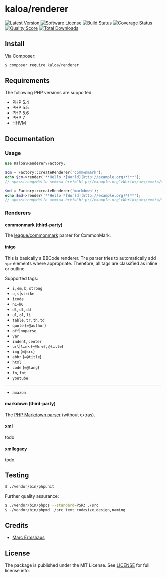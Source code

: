 # kaloa/renderer

[![Latest Version](https://img.shields.io/github/release/mermshaus/kaloa-renderer.svg?style=flat-square)](https://github.com/mermshaus/kaloa-renderer/releases)
[![Software License](https://img.shields.io/badge/license-MIT-brightgreen.svg?style=flat-square)](https://github.com/mermshaus/kaloa-renderer/blob/master/LICENSE)
[![Build Status](https://img.shields.io/travis/mermshaus/kaloa-renderer/master.svg?style=flat-square)](https://travis-ci.org/mermshaus/kaloa-renderer)
[![Coverage Status](https://img.shields.io/scrutinizer/coverage/g/mermshaus/kaloa-renderer.svg?style=flat-square)](https://scrutinizer-ci.com/g/mermshaus/kaloa-renderer/code-structure)
[![Quality Score](https://img.shields.io/scrutinizer/g/mermshaus/kaloa-renderer.svg?style=flat-square)](https://scrutinizer-ci.com/g/mermshaus/kaloa-renderer)
[![Total Downloads](https://img.shields.io/packagist/dt/mermshaus/kaloa-renderer.svg?style=flat-square)](https://packagist.org/packages/kaloa/renderer)


## Install

Via Composer:

~~~ bash
$ composer require kaloa/renderer
~~~


## Requirements

The following PHP versions are supported:

- PHP 5.4
- PHP 5.5
- PHP 5.6
- PHP 7
- HHVM


## Documentation

### Usage

~~~ php
use Kaloa\Renderer\Factory;

$cm = Factory::createRenderer('commonmark');
echo $cm->render('**Hello *[World](http://example.org)*!**');
// <p><strong>Hello <em><a href="http://example.org">World</a></em>!</strong></p>

$md = Factory::createRenderer('markdown');
echo $md->render('**Hello *[World](http://example.org)*!**');
// <p><strong>Hello <em><a href="http://example.org">World</a></em>!</strong></p>
~~~

### Renderers

#### commonmark (third-party)

The [league/commonmark](https://github.com/thephpleague/commonmark) parser for CommonMark.

#### inigo

This is basically a BBCode renderer. The parser tries to automatically add `<p>` elements where appropriate. Therefore, all tags are classified as inline or outline.

Supported tags:

- `i`, `em`, `b`, `strong`
- `u`, `s`|`strike`
- `icode`
- `h1`-`h6`
- `dl`, `dt`, `dd`
- `ul`, `ol`, `li`
- `table`, `tr`, `th`, `td`
- `quote` (`=@author`)
- `off`|`noparse`
- `var`
- `indent`, `center`
- `url`|`link` (`=@href`, `@title`)
- `img` (`=@src`)
- `abbr` (`=@title`)
- `html`
- `code` (`=@lang`)
- `fn`, `fnt`
- `youtube`

---

- `amazon`

#### markdown (third-party)

The [PHP Markdown parser](https://github.com/michelf/php-markdown) (without extras).

#### xml

todo

#### xmllegacy

todo


## Testing

~~~ bash
$ ./vendor/bin/phpunit
~~~

Further quality assurance:

~~~ bash
$ ./vendor/bin/phpcs --standard=PSR2 ./src
$ ./vendor/bin/phpmd ./src text codesize,design,naming
~~~


## Credits

- [Marc Ermshaus](https://github.com/mermshaus)


## License

The package is published under the MIT License. See [LICENSE](https://github.com/mermshaus/kaloa-renderer/blob/master/LICENSE) for full license info.
